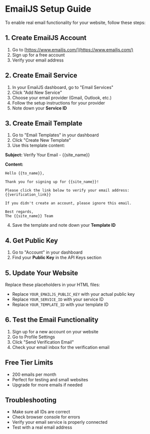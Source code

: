 # EmailJS Setup Guide

To enable real email functionality for your website, follow these steps:

## 1. Create EmailJS Account
1. Go to [https://www.emailjs.com/](https://www.emailjs.com/)
2. Sign up for a free account
3. Verify your email address

## 2. Create Email Service
1. In your EmailJS dashboard, go to "Email Services"
2. Click "Add New Service"
3. Choose your email provider (Gmail, Outlook, etc.)
4. Follow the setup instructions for your provider
5. Note down your **Service ID**

## 3. Create Email Template
1. Go to "Email Templates" in your dashboard
2. Click "Create New Template"
3. Use this template content:

**Subject:** Verify Your Email - {{site_name}}

**Content:**
```
Hello {{to_name}},

Thank you for signing up for {{site_name}}!

Please click the link below to verify your email address:
{{verification_link}}

If you didn't create an account, please ignore this email.

Best regards,
The {{site_name}} Team
```

4. Save the template and note down your **Template ID**

## 4. Get Public Key
1. Go to "Account" in your dashboard
2. Find your **Public Key** in the API Keys section

## 5. Update Your Website
Replace these placeholders in your HTML files:

- Replace `YOUR_EMAILJS_PUBLIC_KEY` with your actual public key
- Replace `YOUR_SERVICE_ID` with your service ID  
- Replace `YOUR_TEMPLATE_ID` with your template ID

## 6. Test the Email Functionality
1. Sign up for a new account on your website
2. Go to Profile Settings
3. Click "Send Verification Email"
4. Check your email inbox for the verification email

## Free Tier Limits
- 200 emails per month
- Perfect for testing and small websites
- Upgrade for more emails if needed

## Troubleshooting
- Make sure all IDs are correct
- Check browser console for errors
- Verify your email service is properly connected
- Test with a real email address
